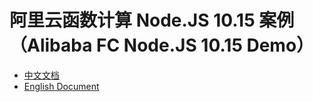 # 阿里云函数计算 Node.JS 10.15 案例（Alibaba FC Node.JS 10.15 Demo）

- [中文文档](./readme_zh.md)
- [English Document](./readme_en.md)
